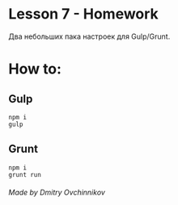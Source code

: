 # Lesson 7 - Homework

Два небольших пака настроек для Gulp/Grunt.

# How to:

## Gulp

    npm i
    gulp

## Grunt

    npm i
    grunt run

###### Made by Dmitry Ovchinnikov
